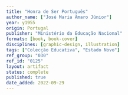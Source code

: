 ```yaml
---
title: "Honra de Ser Português"
author_name: ["José Maria Amaro Júnior"]
year: y1955
origin: Portugal
publisher: "Ministério da Educação Nacional"
formats: [book, book-cover]
disciplines: [graphic-design, illustration]
tags: ["Colecção Educativa", "Estado Novo"]
ref_group: "030"
ref_id: "0125"
layout: artifact
status: complete
published: true
date_added: 2022-09-29
---
```


